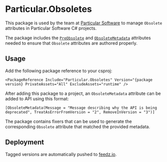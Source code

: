 # Particular.Obsoletes

This package is used by the team at [Particular Software](https://particular.net) to manage `Obsolete` attributes in Particular Software C# projects.

The package includes the [`PreObsolete`](https://github.com/Particular/Particular.Obsoletes/blob/main/src/Particular.Obsoletes.Attributes/PreObsoleteAttribute.cs) and [`ObsoleteMetadata`](https://github.com/Particular/Particular.Obsoletes/blob/main/src/Particular.Obsoletes.Attributes/ObsoleteMetadataAttribute.cs) attributes needed to ensure that `Obsolete` attributes are authored properly.

## Usage

Add the following package reference to your csproj:

`<PackageReference Include="Particular.Obsoletes" Version="{package version} PrivateAssets="All" ExcludeAssets="runtime" />`

After adding this package to a project, an `ObsoleteMetadata` attribute can be added to API using this format:

```
[ObsoleteMetadata(Message = "Message describing why the API is being deprecated", TreatAsErrorFromVersion = "2", RemoveInVersion = "3")]
```

The package contains fixers that can be used to generate the corresponding `Obsolete` attribute that matched the provided metadata.

## Deployment

Tagged versions are automatically pushed to [feedz.io](https://feedz.io/org/particular-software/repository/packages/packages/Particular.Obsoletes).
